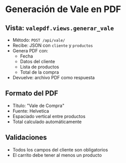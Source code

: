 # Generación de Vale en PDF

## Vista: `valepdf.views.generar_vale`

- Método: `POST /api/vale/`
- Recibe: JSON con `cliente` y `productos`
- Genera PDF con:
  - Fecha
  - Datos del cliente
  - Lista de productos
  - Total de la compra
- Devuelve: archivo PDF como respuesta

## Formato del PDF

- Título: "Vale de Compra"
- Fuente: Helvetica
- Espaciado vertical entre productos
- Total calculado automáticamente

## Validaciones

- Todos los campos del cliente son obligatorios
- El carrito debe tener al menos un producto
